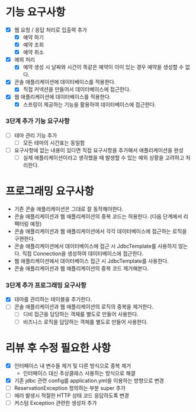 # 기능 요구사항
- [x] 웹 요청 / 응답 처리로 입출력 추가 
  - [x] 예약 하기
  - [x] 예약 조회
  - [x] 예약 취소
- [x] 예외 처리
  - [x] 예약 생성 시 날짜와 시간이 똑같은 예약이 이미 있는 경우 예약을 생성할 수 없다.
- [x] 콘솔 애플리케이션에 데이터베이스를 적용한다.
  - [x] 직접 커넥션을 만들어서 데이터베이스에 접근한다.
- [x] 웹 애플리케이션에 데이터베이스를 적용한다.
  - [x] 스프링이 제공하는 기능을 활용하여 데이터베이스에 접근한다.
### 3단계 추가 기능 요구사항
- [ ] 테마 관리 기능 추가
  - [ ] 모든 테마의 시간표는 동일함
- [ ] 요구사항에 없는 내용이 있다면 직접 요구사항을 추가해서 애플리케이션을 완성
  - [ ] 실제 애플리케이션이라고 생각했을 때 발생할 수 있는 예외 상황을 고려하고 처리한다.

# 프로그래밍 요구사항
- 기존 콘솔 애플리케이션은 그대로 잘 동작해야한다.
- 콘솔 애플리케이션과 웹 애플리케이션의 중복 코드는 허용한다. (다음 단계에서 리팩터링 예정)
- 콘솔 애플리케이션과 웹 애플리케이션에서 각각 데이터베이스에 접근하는 로직을 구현한다. 
- 콘솔 애플리케이션에서 데이터베이스에 접근 시 JdbcTemplate를 사용하지 않는다. 직접 Connection을 생성하여 데이터베이스에 접근한다. 
- 웹 애플리케이션에서 데이터베이스 접근 시 JdbcTemplate를 사용한다. 
- 콘솔 애플리케이션과 웹 애플리케이션의 중복 코드 제거해본다.
### 3단계 추가 프로그래밍 요구사항
- [x] 테마를 관리하는 테이블을 추가한다.
- [ ] 콘솔 애플리케이션과 웹 애플리케이션의 로직의 중복을 제거한다.
  - [ ] 디비 접근을 담당하는 객체를 별도로 만들어 사용한다.
  - [ ] 비즈니스 로직을 담당하는 객체를 별도로 만들어 사용한다.

# 리뷰 후 수정 필요한 사항
- [x] 인터페이스 내 변수들 제거 및 다른 방식으로 중복 제거
  - 인터페이스 대신 추상클래스 사용하는 방식으로 해결
- [x] 기존 jdbc 관련 config를 application.yml을 이용하는 방향으로 변경
- [ ] ReservationException 정의하는 부분 super 추가
- [ ] 에러 발생시 적절한 HTTP 상태 코드 응답하도록 변경
- [ ] 커스텀 Exception 관련한 생성자 추가